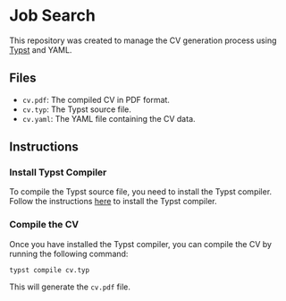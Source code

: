 # Job Search

This repository was created to manage the CV generation process using [Typst](https://github.com/typst/typst) and YAML.

## Files

- `cv.pdf`: The compiled CV in PDF format.
- `cv.typ`: The Typst source file.
- `cv.yaml`: The YAML file containing the CV data.

## Instructions

### Install Typst Compiler

To compile the Typst source file, you need to install the Typst compiler. Follow the instructions [here](https://github.com/typst/typst?tab=readme-ov-file#installation) to install the Typst compiler.

### Compile the CV

Once you have installed the Typst compiler, you can compile the CV by running the following command:

```typst compile cv.typ```

This will generate the `cv.pdf` file.
